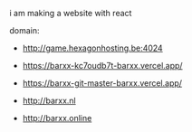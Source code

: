 i am making a website with react


domain:

- http://game.hexagonhosting.be:4024

- https://barxx-kc7oudb7t-barxx.vercel.app/

- https://barxx-git-master-barxx.vercel.app/

- http://barxx.nl

- http://barxx.online
